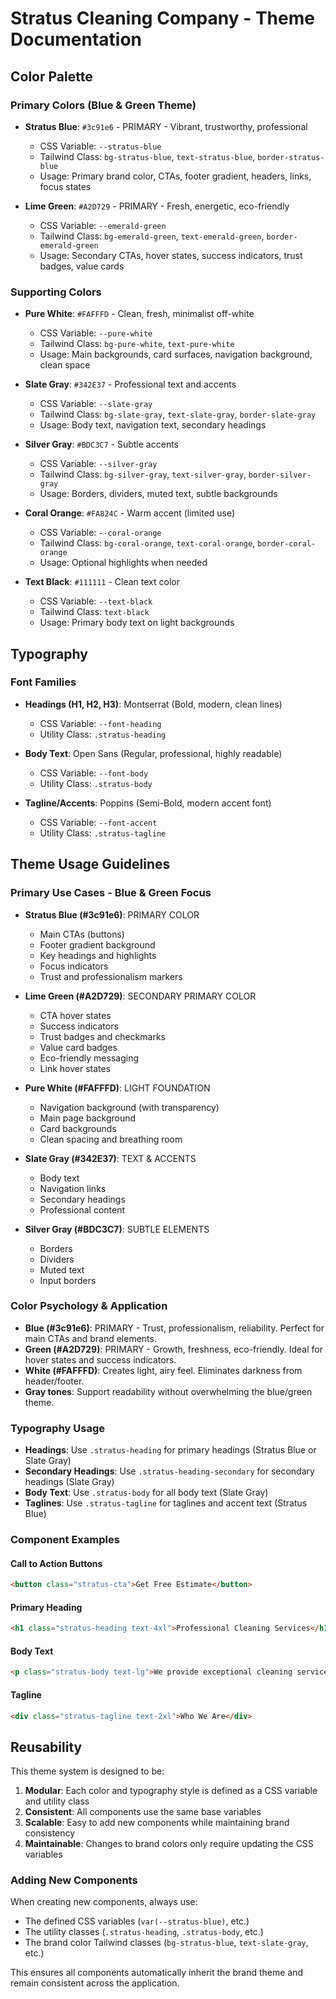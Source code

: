 # Stratus Cleaning Company - Theme Documentation

## Color Palette

### Primary Colors (Blue & Green Theme)

- **Stratus Blue**: `#3c91e6` - PRIMARY - Vibrant, trustworthy, professional
  - CSS Variable: `--stratus-blue`
  - Tailwind Class: `bg-stratus-blue`, `text-stratus-blue`, `border-stratus-blue`
  - Usage: Primary brand color, CTAs, footer gradient, headers, links, focus states

- **Lime Green**: `#A2D729` - PRIMARY - Fresh, energetic, eco-friendly
  - CSS Variable: `--emerald-green`
  - Tailwind Class: `bg-emerald-green`, `text-emerald-green`, `border-emerald-green`
  - Usage: Secondary CTAs, hover states, success indicators, trust badges, value cards

### Supporting Colors

- **Pure White**: `#FAFFFD` - Clean, fresh, minimalist off-white
  - CSS Variable: `--pure-white`
  - Tailwind Class: `bg-pure-white`, `text-pure-white`
  - Usage: Main backgrounds, card surfaces, navigation background, clean space

- **Slate Gray**: `#342E37` - Professional text and accents
  - CSS Variable: `--slate-gray`
  - Tailwind Class: `bg-slate-gray`, `text-slate-gray`, `border-slate-gray`
  - Usage: Body text, navigation text, secondary headings

- **Silver Gray**: `#BDC3C7` - Subtle accents
  - CSS Variable: `--silver-gray`
  - Tailwind Class: `bg-silver-gray`, `text-silver-gray`, `border-silver-gray`
  - Usage: Borders, dividers, muted text, subtle backgrounds

- **Coral Orange**: `#FA824C` - Warm accent (limited use)
  - CSS Variable: `--coral-orange`
  - Tailwind Class: `bg-coral-orange`, `text-coral-orange`, `border-coral-orange`
  - Usage: Optional highlights when needed

- **Text Black**: `#111111` - Clean text color
  - CSS Variable: `--text-black`
  - Tailwind Class: `text-black`
  - Usage: Primary body text on light backgrounds

## Typography

### Font Families

- **Headings (H1, H2, H3)**: Montserrat (Bold, modern, clean lines)
  - CSS Variable: `--font-heading`
  - Utility Class: `.stratus-heading`

- **Body Text**: Open Sans (Regular, professional, highly readable)
  - CSS Variable: `--font-body`
  - Utility Class: `.stratus-body`

- **Tagline/Accents**: Poppins (Semi-Bold, modern accent font)
  - CSS Variable: `--font-accent`
  - Utility Class: `.stratus-tagline`

## Theme Usage Guidelines

### Primary Use Cases - Blue & Green Focus

- **Stratus Blue (#3c91e6)**: PRIMARY COLOR
  - Main CTAs (buttons)
  - Footer gradient background
  - Key headings and highlights
  - Focus indicators
  - Trust and professionalism markers
- **Lime Green (#A2D729)**: SECONDARY PRIMARY COLOR
  - CTA hover states
  - Success indicators
  - Trust badges and checkmarks
  - Value card badges
  - Eco-friendly messaging
  - Link hover states

- **Pure White (#FAFFFD)**: LIGHT FOUNDATION
  - Navigation background (with transparency)
  - Main page background
  - Card backgrounds
  - Clean spacing and breathing room

- **Slate Gray (#342E37)**: TEXT & ACCENTS
  - Body text
  - Navigation links
  - Secondary headings
  - Professional content

- **Silver Gray (#BDC3C7)**: SUBTLE ELEMENTS
  - Borders
  - Dividers
  - Muted text
  - Input borders

### Color Psychology & Application

- **Blue (#3c91e6)**: PRIMARY - Trust, professionalism, reliability. Perfect for main CTAs and brand elements.
- **Green (#A2D729)**: PRIMARY - Growth, freshness, eco-friendly. Ideal for hover states and success indicators.
- **White (#FAFFFD)**: Creates light, airy feel. Eliminates darkness from header/footer.
- **Gray tones**: Support readability without overwhelming the blue/green theme.

### Typography Usage

- **Headings**: Use `.stratus-heading` for primary headings (Stratus Blue or Slate Gray)
- **Secondary Headings**: Use `.stratus-heading-secondary` for secondary headings (Slate Gray)
- **Body Text**: Use `.stratus-body` for all body text (Slate Gray)
- **Taglines**: Use `.stratus-tagline` for taglines and accent text (Stratus Blue)

### Component Examples

#### Call to Action Buttons

```html
<button class="stratus-cta">Get Free Estimate</button>
```

#### Primary Heading

```html
<h1 class="stratus-heading text-4xl">Professional Cleaning Services</h1>
```

#### Body Text

```html
<p class="stratus-body text-lg">We provide exceptional cleaning services...</p>
```

#### Tagline

```html
<div class="stratus-tagline text-2xl">Who We Are</div>
```

## Reusability

This theme system is designed to be:

1. **Modular**: Each color and typography style is defined as a CSS variable and utility class
2. **Consistent**: All components use the same base variables
3. **Scalable**: Easy to add new components while maintaining brand consistency
4. **Maintainable**: Changes to brand colors only require updating the CSS variables

### Adding New Components

When creating new components, always use:

- The defined CSS variables (`var(--stratus-blue)`, etc.)
- The utility classes (`.stratus-heading`, `.stratus-body`, etc.)
- The brand color Tailwind classes (`bg-stratus-blue`, `text-slate-gray`, etc.)

This ensures all components automatically inherit the brand theme and remain consistent across the application.
